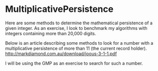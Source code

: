 # MultiplicativePersistence
Here are some methods to determine the mathematical persistence of a given integer. As an exercise, I look to benchmark my algorithms with integers containing more than 20,000 digits.

Below is an article describing some methods to look for a number with a multiplicative persistence of more than 11 (the current record holder).
http://markdiamond.com.au/download/joous-3-1-1.pdf

I will be using the GMP as an exercise to search for such a number.
